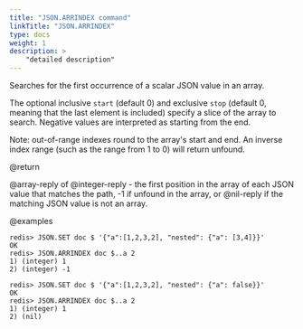 ```yaml
---
title: "JSON.ARRINDEX command"
linkTitle: "JSON.ARRINDEX"
type: docs
weight: 1
description: >
    "detailed description"
---
```


Searches for the first occurrence of a scalar JSON value in an array.

The optional inclusive `start` (default 0) and exclusive `stop` (default 0, meaning that the last element is included) specify a slice of the array to search.
Negative values are interpreted as starting from the end.


Note: out-of-range indexes round to the array's start and end. An inverse index range (such as the range from 1 to 0) will return unfound.

@return

@array-reply of @integer-reply - the first position in the array of each JSON value that matches the path, -1 if unfound in the array, or @nil-reply if the matching JSON value is not an array.

@examples

```
redis> JSON.SET doc $ '{"a":[1,2,3,2], "nested": {"a": [3,4]}}'
OK
redis> JSON.ARRINDEX doc $..a 2
1) (integer) 1
2) (integer) -1
```

```
redis> JSON.SET doc $ '{"a":[1,2,3,2], "nested": {"a": false}}'
OK
redis> JSON.ARRINDEX doc $..a 2
1) (integer) 1
2) (nil)
```
